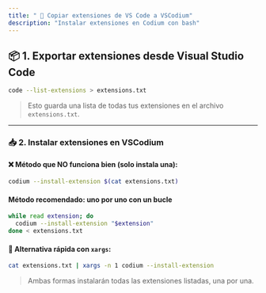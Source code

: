 ```yaml
---
title: " 🧩 Copiar extensiones de VS Code a VSCodium"
description: "Instalar extensiones en Codium con bash"
---
```

## 📦 1. Exportar extensiones desde Visual Studio Code

```bash
code --list-extensions > extensions.txt
```

> Esto guarda una lista de todas tus extensiones en el archivo `extensions.txt`.

---

### 📥 2. Instalar extensiones en VSCodium

#### ❌ Método que **NO funciona bien** (solo instala una):

```bash
codium --install-extension $(cat extensions.txt)
```

####  Método recomendado: **uno por uno** con un bucle

```bash
while read extension; do
  codium --install-extension "$extension"
done < extensions.txt
```

#### 🚀 Alternativa rápida con `xargs`:

```bash
cat extensions.txt | xargs -n 1 codium --install-extension
```

> Ambas formas instalarán todas las extensiones listadas, una por una.
